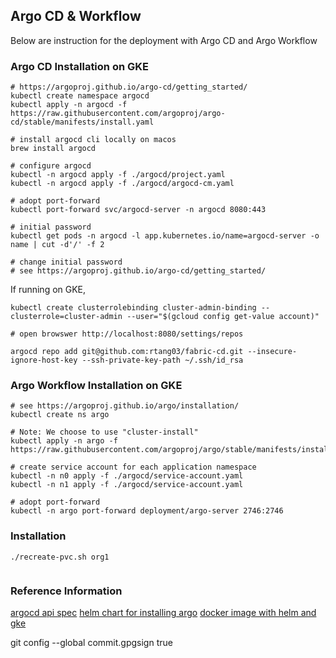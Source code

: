 ## Argo CD & Workflow
Below are instruction for the deployment with Argo CD and Argo Workflow

### Argo CD Installation on GKE
```shell script
# https://argoproj.github.io/argo-cd/getting_started/
kubectl create namespace argocd
kubectl apply -n argocd -f https://raw.githubusercontent.com/argoproj/argo-cd/stable/manifests/install.yaml

# install argocd cli locally on macos
brew install argocd

# configure argocd
kubectl -n argocd apply -f ./argocd/project.yaml
kubectl -n argocd apply -f ./argocd/argocd-cm.yaml

# adopt port-forward
kubectl port-forward svc/argocd-server -n argocd 8080:443

# initial password
kubectl get pods -n argocd -l app.kubernetes.io/name=argocd-server -o name | cut -d'/' -f 2

# change initial password
# see https://argoproj.github.io/argo-cd/getting_started/

```

If running on GKE,
```shell script
kubectl create clusterrolebinding cluster-admin-binding --clusterrole=cluster-admin --user="$(gcloud config get-value account)"
```

```shell script
# open browswer http://localhost:8080/settings/repos

argocd repo add git@github.com:rtang03/fabric-cd.git --insecure-ignore-host-key --ssh-private-key-path ~/.ssh/id_rsa
```

### Argo Workflow Installation on GKE
```shell script
# see https://argoproj.github.io/argo/installation/
kubectl create ns argo

# Note: We choose to use "cluster-install"
kubectl apply -n argo -f https://raw.githubusercontent.com/argoproj/argo/stable/manifests/install.yaml

# create service account for each application namespace
kubectl -n n0 apply -f ./argocd/service-account.yaml
kubectl -n n1 apply -f ./argocd/service-account.yaml

# adopt port-forward
kubectl -n argo port-forward deployment/argo-server 2746:2746
```

### Installation
```shell script
./recreate-pvc.sh org1


```

###

### Reference Information
[argocd api spec](https://github.com/argoproj/argo/blob/master/api/openapi-spec/swagger.json)
[helm chart for installing argo](https://github.com/argoproj/argo-helm/tree/master/charts/argo-cd)
[docker image with helm and gke](https://hub.docker.com/r/devth/helm)


git config --global commit.gpgsign true
